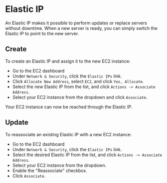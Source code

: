 Elastic IP
==========

An Elastic IP makes it possible to perform updates or replace servers without downtime.  When a new server is ready, you
can simply switch the Elastic IP to point to the new server.

Create
------

To create an Elastic IP and assign it to the new EC2 instance:

* Go to the EC2 dashboard
* Under `Network & Security`, click the `Elastic IPs` link.
* Click `Allocate New Address`, select `EC2`, and click `Yes, Allocate`.
* Select the new Elastic IP from the list, and click `Actions -> Associate Address`.
* Select your EC2 instance from the dropdown and click `Associate`.

Your EC2 instance can now be reached through the Elastic IP.

Update
------

To reassociate an existing Elastic IP with a new EC2 instance:

* Go to the EC2 dashboard
* Under `Network & Security`, click the `Elastic IPs` link.
* Select the desired Elastic IP from the list, and click `Actions -> Associate Address`.
* Select your EC2 instance from the dropdown.
* Enable the "Reassociate" checkbox.
* Click `Associate`.
